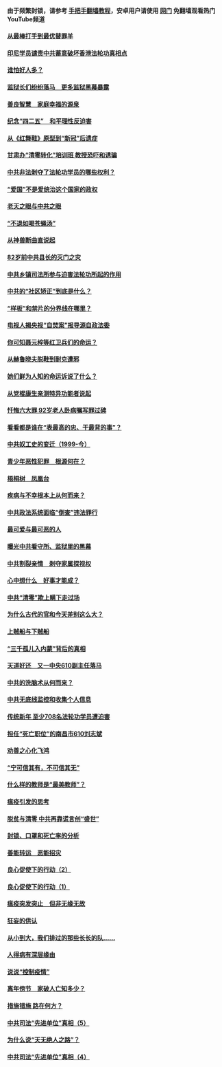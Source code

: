 #### 由于频繁封锁，请参考 [手把手翻墙教程](https://github.com/gfw-breaker/guides/wiki/)，安卓用户请使用 [网门](https://github.com/gfw-breaker/nogfw/blob/master/dl.md?t=04290301) 免翻墙观看热门YouTube频道 

#### [从最棒打手到最优替罪羊](../pages/19/423819.md?t=04290301) 

#### [印尼学员谴责中共蓄意破坏香港法轮功真相点](../pages/19/423902.md?t=04290301) 

#### [谁怕好人多？](../pages/19/423774.md?t=04290301) 

#### [监狱长们纷纷落马　更多监狱黑幕暴露](../pages/19/423787.md?t=04290301) 

#### [善良智慧　家庭幸福的源泉](../pages/19/423632.md?t=04290301) 

#### [纪念“四二五”　和平理性反迫害](../pages/19/423660.md?t=04290301) 

#### [从《红舞鞋》原型到“新冠”后遗症](../pages/19/423509.md?t=04290301) 

#### [甘肃办“清零转化”培训班 教授恐吓和诱骗](../pages/19/423498.md?t=04290301) 

#### [中共非法剥夺了法轮功学员的哪些权利？](../pages/19/423392.md?t=04290301) 

#### [“爱国”不是爱统治这个国家的政权](../pages/19/423029.md?t=04290301) 

#### [老天之眼与中共之眼](../pages/19/423378.md?t=04290301) 

#### [“不退如喝苍蝇汤”](../pages/19/423287.md?t=04290301) 

#### [从神兽断曲直说起](../pages/19/423201.md?t=04290301) 

#### [82岁前中共县长的灭门之灾](../pages/19/423055.md?t=04290301) 

#### [中共乡镇司法所参与迫害法轮功所起的作用](../pages/19/423064.md?t=04290301) 

#### [中共的“社区矫正”到底是什么？](../pages/19/422870.md?t=04290301) 

#### [“样板”和禁片的分界线在哪里？](../pages/19/422704.md?t=04290301) 

#### [电视人揭央视“自焚案”报导源自政法委](../pages/19/422770.md?t=04290301) 

#### [你可知聂元梓等红卫兵们的命运？](../pages/19/422848.md?t=04290301) 

#### [从赫鲁晓夫脱鞋到耐克遭邪](../pages/19/422826.md?t=04290301) 

#### [她们鲜为人知的命运诉说了什么？](../pages/19/422754.md?t=04290301) 

#### [从党棍康生亲测特异功能者说起](../pages/19/422657.md?t=04290301) 

#### [忏悔六大罪 92岁老人卧病嘱写罪过碑](../pages/19/422750.md?t=04290301) 

#### [看看都是谁在“表最高的忠、干最背的事”？](../pages/19/422703.md?t=04290301) 

#### [中共奴工史的变迁（1999-今）](../pages/19/422656.md?t=04290301) 

#### [青少年恶性犯罪　根源何在？](../pages/19/422449.md?t=04290301) 

#### [梧桐树　凤凰台](../pages/19/422442.md?t=04290301) 

#### [疾病与不幸根本上从何而来？](../pages/19/422438.md?t=04290301) 

#### [中共政法系统面临“倒查”违法罪行](../pages/19/422497.md?t=04290301) 

#### [最可爱与最可恶的人](../pages/19/422448.md?t=04290301) 

#### [曝光中共看守所、监狱里的黑幕](../pages/19/422390.md?t=04290301) 

#### [中共割裂亲情　剥夺家属探视权](../pages/19/422364.md?t=04290301) 

#### [心中想什么　好事才能成？](../pages/19/422318.md?t=04290301) 

#### [中共“清零”欺上瞒下走过场](../pages/19/422306.md?t=04290301) 

#### [为什么古代的官和今天差别这么大？](../pages/19/422228.md?t=04290301) 

#### [上贼船与下贼船](../pages/19/422276.md?t=04290301) 

#### [“三千孤儿入内蒙”背后的真相](../pages/19/422229.md?t=04290301) 

#### [天道好还　又一中央610副主任落马](../pages/19/422155.md?t=04290301) 

#### [中共的洗脑术从何而来？](../pages/19/422154.md?t=04290301) 

#### [中共无底线监控和收集个人信息](../pages/19/422039.md?t=04290301) 

#### [传统新年 至少708名法轮功学员遭迫害](../pages/19/421946.md?t=04290301) 

#### [担任“死亡职位”的南昌市610刘志斌](../pages/19/421957.md?t=04290301) 

#### [劝善之心化飞鸿](../pages/19/421164.md?t=04290301) 

#### [“宁可信其有，不可信其无”](../pages/19/421691.md?t=04290301) 

#### [什么样的教师是“最美教师”？](../pages/19/421755.md?t=04290301) 

#### [瘟疫引发的思考](../pages/19/421594.md?t=04290301) 

#### [脱贫与清零 中共再靠谎言创“盛世”](../pages/19/421590.md?t=04290301) 

#### [封锁、口罩和死亡率的分析](../pages/19/421495.md?t=04290301) 

#### [善能转运　恶能招灾](../pages/19/421334.md?t=04290301) 

#### [良心促使下的行动（2）](../pages/19/421361.md?t=04290301) 

#### [良心促使下的行动（1）](../pages/19/421302.md?t=04290301) 

#### [瘟疫突发突止　但非无缘无故](../pages/19/421281.md?t=04290301) 

#### [狂妄的供认](../pages/19/421199.md?t=04290301) 

#### [从小到大，我们排过的那些长长的队……](../pages/19/421243.md?t=04290301) 

#### [人得病有深层缘由](../pages/19/420864.md?t=04290301) 

#### [说说“控制疫情”](../pages/19/420831.md?t=04290301) 

#### [离年傍节　家破人亡知多少？](../pages/19/420563.md?t=04290301) 

#### [措施错施  路在何方？](../pages/19/420076.md?t=04290301) 

#### [中共司法“先进单位”真相（5）](../pages/19/419453.md?t=04290301) 

#### [为什么说“天无绝人之路”？](../pages/19/419618.md?t=04290301) 

#### [中共司法“先进单位”真相（4）](../pages/19/419452.md?t=04290301) 

